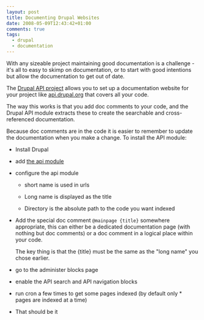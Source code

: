 ```yaml
---
layout: post
title: Documenting Drupal Websites
date: 2008-05-09T12:43:42+01:00
comments: true
tags:
  - drupal
  - documentation
---
```


With any sizeable project maintaining good documentation is a challenge - it's all to easy to skimp on documentation, or to start with good intentions but allow the documentation to get out of date.

The [Drupal API project](http://drupal.org/project/api) allows you to set up a documentation website for your project like [api.drupal.org](http://api.drupal.org) that covers all your code.

<!--more-->

The way this works is that you add doc comments to your code, and the Drupal API module extracts these to create the searchable and cross-referenced documentation.

Because doc comments are in the code it is easier to remember to update the documentation when you make a change.
To install the API module:

- Install Drupal

- add [the api module](http://drupal.org/project/api)

- configure the api module

  - short name is used in urls

  - Long name is displayed as the title

  - Directory is the absolute path to the code you want indexed

- Add the special doc comment `@mainpage {title}` somewhere appropriate, this can either be a dedicated documentation page (with nothing but doc comments) or a doc comment in a logical place within your code.

  The key thing is that the {title} must be the same as the "long name" you chose earlier.

- go to the administer blocks page

- enable the API search and API navigation blocks

- run cron a few times to get some pages indexed (by default only \* pages are indexed at a time)

- That should be it
